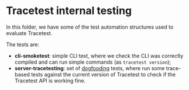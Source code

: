 # Tracetest internal testing

In this folder, we have some of the test automation structures used to evaluate Tracetest. 

The tests are:
- **cli-smoketest**: simple CLI test, where we check the CLI was correctly compiled and can run simple commands (as `tracetest version`);
- **server-tracetesting**: set of [dogfooding](https://en.wikipedia.org/wiki/Eating_your_own_dog_food) tests, where run some trace-based tests against the current version of Tracetest to check if the Tracetest API is working fine.
